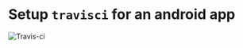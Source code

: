 # Setup `travisci` for an android app

![Travis-ci](https://api.travis-ci.com/anhtzh/travis_ci_setup_with_android_app.svg)

